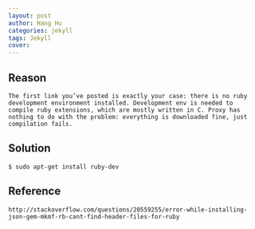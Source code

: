 ```yaml
---
layout: post
author: Hang Hu
categories: jekyll
tags: Jekyll 
cover: 
---
```


## Reason

```
The first link you’ve posted is exactly your case: there is no ruby development environment installed. Development env is needed to compile ruby extensions, which are mostly written in C. Proxy has nothing to do with the problem: everything is downloaded fine, just compilation fails.

```

## Solution

```
$ sudo apt-get install ruby-dev
```

## Reference

`http://stackoverflow.com/questions/20559255/error-while-installing-json-gem-mkmf-rb-cant-find-header-files-for-ruby`
